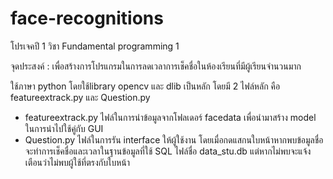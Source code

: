 # face-recognitions
โปรเจคปี 1 วิชา Fundamental programming 1

จุดประสงค์ : เพื่อสร้างการโปรแกรมในการลดเวลาการเช็คชื่อในห้องเรียนที่มีผู้เรียนจำนวนมาก

ใช้ภาษา python โดยใช้library opencv และ dlib เป็นหลัก โดยมี 2 ไฟล์หลัก คือ featureextrack.py และ Question.py
- featureextrack.py
  ไฟล์ในการนำข้อมูลจากโฟลเดอร์ facedata เพื่อนำมาสร้าง model ในการนำไปใช้คู่กับ GUI
- Question.py 
  ไฟล์ในการรัน interface ให้ผู้ใช้งาน โดยเมื่อกดแสกนใบหน้าหากพบข้อมูลชื่อจะทำการเช็คชื่อและเวลาในฐานข้อมูลที่ใช้ SQL ไฟล์ชื่อ data_stu.db
  แต่หากไม่พบจะแจ้งเตือนว่าไม่พบผู้ใช้ที่ตรงกับใบหน้า

